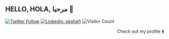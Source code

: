 ## HELLO, HOLA, مرحبا 👋

[![Twitter Follow](https://img.shields.io/twitter/url?style=social&url=https%3A%2F%2Ftwitter.com%2Fpkshefi)](https://twitter.com/pkshefi)
[![Linkedin: pkshefi](https://img.shields.io/badge/-pkshefi-blue?style=flat-square&logo=Linkedin&logoColor=white)](https://www.linkedin.com/in/pkshefi/)
![Visitor Count](https://profile-counter.glitch.me/{pkshefi}/count.svg)

<p align="right">
  Check out my profile ⬇️
</p>
